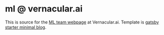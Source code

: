 # ml @ vernacular.ai

This is source for the [ML team webpage](https://vernacular-ai.github.io/ml) at
Vernacular.ai. Template is [gatsby starter minimal
blog](https://github.com/LekoArts/gatsby-starter-minimal-blog).
